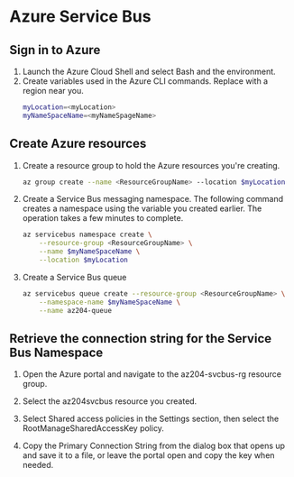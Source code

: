 # Azure Service Bus

## Sign in to Azure
1. Launch the Azure Cloud Shell and select Bash and the environment.
2. Create variables used in the Azure CLI commands. Replace <myLocation> with a region near you.
	```Bash
	myLocation=<myLocation>
	myNameSpaceName=<myNameSpageName>
	```

## Create Azure resources
1. Create a resource group to hold the Azure resources you're creating.
	```Bash
	az group create --name <ResourceGroupName> --location $myLocation
	```
2. Create a Service Bus messaging namespace. The following command creates a namespace using the variable you created earlier. The operation takes a few minutes to complete.
	```Bash
	az servicebus namespace create \
		--resource-group <ResourceGroupName> \
		--name $myNameSpaceName \
		--location $myLocation
	```
3. Create a Service Bus queue
	```Bash
	az servicebus queue create --resource-group <ResourceGroupName> \
		--namespace-name $myNameSpaceName \
		--name az204-queue
	```

## Retrieve the connection string for the Service Bus Namespace
1. Open the Azure portal and navigate to the az204-svcbus-rg resource group.

2. Select the az204svcbus resource you created.

3. Select Shared access policies in the Settings section, then select the RootManageSharedAccessKey policy.

4. Copy the Primary Connection String from the dialog box that opens up and save it to a file, or leave the portal open and copy the key when needed.

